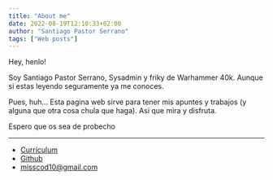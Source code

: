 ```yaml
---
title: "About me"
date: 2022-08-19T12:10:33+02:00
author: "Santiago Pastor Serrano"
tags: ["Web posts"]
---
```


Hey, henlo!

Soy Santiago Pastor Serrano, Sysadmin y friky de Warhammer 40k. Aunque si estas leyendo seguramente ya me conoces.

Pues, huh... Esta pagina web sirve para tener mis apuntes y trabajos (y alguna que otra cosa chula que haga). Asi que mira y disfruta. 

Espero que os sea de probecho

---

- [Currículum](https://drive.google.com/file/d/15CmvWMBbEG-EO38-mebVm8lVNcjeWfj_/view?usp=sharing)
- [Github](https://github.com/misscod10)
- misscod10@gmail.com

